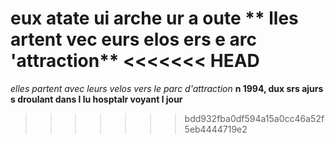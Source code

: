 **eux atate ui arche ur a oute**
** lles artent vec eurs elos ers e arc 'attraction**
<<<<<<< HEAD
=======
*elles partent avec leurs velos vers le parc d'attraction*
**n 1994, dux srs ajurs s droulant dans l lu hosptalr voyant l jour**
>>>>>>> bdd932fba0df594a15a0cc46a52f5eb4444719e2
